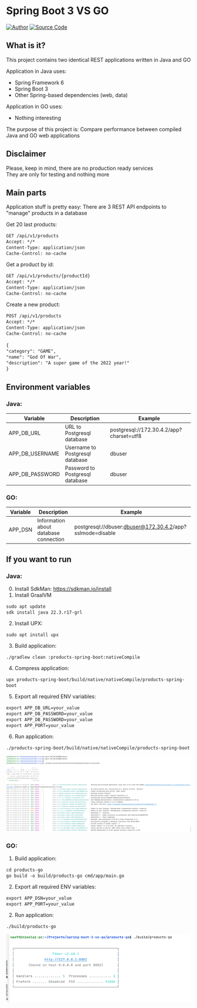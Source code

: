 Spring Boot 3 VS GO
=================

[![Author](https://img.shields.io/badge/author-@nao99-green.svg)](https://github.com/nao99)
[![Source Code](https://img.shields.io/badge/source-nao99/spring_boot_3_vs_go-blue.svg)](https://github.com/nao99/spring-boot-3-vs-go/tree/master)

## What is it?
This project contains two identical REST applications written in Java and GO

Application in Java uses:
 - Spring Framework 6
 - Spring Boot 3
 - Other Spring-based dependencies (web, data)

Application in GO uses:
 - Nothing interesting


The purpose of this project is: Compare performance between compiled Java and GO web applications

## Disclaimer
Please, keep in mind, there are no production ready services <br>
They are only for testing and nothing more

## Main parts
Application stuff is pretty easy: There are 3 REST API endpoints to "manage" products in a database

Get 20 last products:
```
GET /api/v1/products
Accept: */*
Content-Type: application/json
Cache-Control: no-cache
```

Get a product by id:
```
GET /api/v1/products/{productId}
Accept: */*
Content-Type: application/json
Cache-Control: no-cache
```

Create a new product:
```
POST /api/v1/products
Accept: */*
Content-Type: application/json
Cache-Control: no-cache

{
"category": "GAME",
"name": "God Of War",
"description": "A super game of the 2022 year!"
}
```

## Environment variables

### Java:

| Variable        | Description                     | Example                                  |
|-----------------|---------------------------------|------------------------------------------|
| APP_DB_URL      | URL to Postgresql database      | postgresql://172.30.4.2/app?charset=utf8 |
| APP_DB_USERNAME | Username to Postgresql database | dbuser                                   |
| APP_DB_PASSWORD | Password to Postgresql database | dbuser                                   |

### GO:

| Variable | Description                           | Example                                                   |
|----------|---------------------------------------|-----------------------------------------------------------|
| APP_DSN  | Information about database connection | postgresql://dbuser:dbuser@172.30.4.2/app?sslmode=disable |

## If you want to run
### Java:
0. Install SdkMan: https://sdkman.io/install
1. Install GraalVM

```
sudo apt update
sdk install java 22.3.r17-grl
```

2. Install UPX:

```
sudo apt install upx
```

3. Build application:

```
./gradlew clean :products-spring-boot:nativeCompile
```

4. Compress application:

```
upx products-spring-boot/build/native/nativeCompile/products-spring-boot
```

5. Export all required ENV variables:

```
export APP_DB_URL=your_value
export APP_DB_PASSWORD=your_value
export APP_DB_PASSWORD=your_value
export APP_PORT=your_value
```

6. Run application:

```
./products-spring-boot/build/native/nativeCompile/products-spring-boot
```

![Products Spring Boot Compiled](images/products_spring_boot_3_compiled_running.png)

### GO:
1. Build application:

```
cd products-go
go build -o build/products-go cmd/app/main.go
```

2.  Export all required ENV variables:

```
export APP_DSN=your_value
export APP_PORT=your_value
```

2. Run application:

```
./build/products-go
```

![Products GO Compiled](images/products_go_compiled_running.png)
